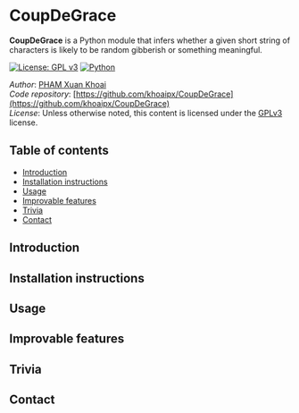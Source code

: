 CoupDeGrace
=======

**CoupDeGrace** is a Python module that infers whether a given short string of characters is likely to be random gibberish or something meaningful.

[![License: GPL v3](https://img.shields.io/badge/License-GPL%20v3-blue.svg?style=flat-square)](https://www.gnu.org/licenses/gpl-3.0)
[![Python](https://img.shields.io/badge/Python-3.6+-brightgreen.svg?style=flat-square)](http://shields.io)

*Author*:       [PHAM Xuan Khoai](http://github.com/khoaipx)<br>
*Code repository*:   [https://github.com/khoaipx/CoupDeGrace](https://github.com/khoaipx/CoupDeGrace)<br>
*License*:      Unless otherwise noted, this content is licensed under the [GPLv3](https://www.gnu.org/licenses/gpl-3.0.en.html) license.

Table of contents
-----------------

* [Introduction](#-introduction)
* [Installation instructions](#-installation-instructions)
* [Usage](#-usage)
* [Improvable features](#-improvable-features)
* [Trivia](#-trivia)
* [Contact](#-contact)

Introduction
-----------------

Installation instructions
-----------------

Usage
-----------------

Improvable features
-----------------


Trivia
-----------------

Contact
-----------------